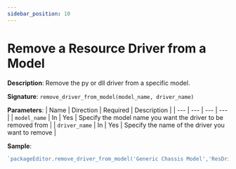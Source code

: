 ```yaml
---
sidebar_position: 10
---
```


# Remove a Resource Driver from a Model

**Description**: Remove the py or dll driver from a specific model.

**Signature**: `remove_driver_from_model(model_name, driver_name)`

**Parameters**:
| Name | Direction | Required | Description |
| --- | --- | --- | --- |
| `model_name` | In | Yes | Specify the model name you want the driver to be removed from |
| `driver_name` | In | Yes | Specify the name of the driver you want to remove |

**Sample**:

```javascript
`packageEditor.remove_driver_from_model('Generic Chassis Model','ResDriver')`
```
